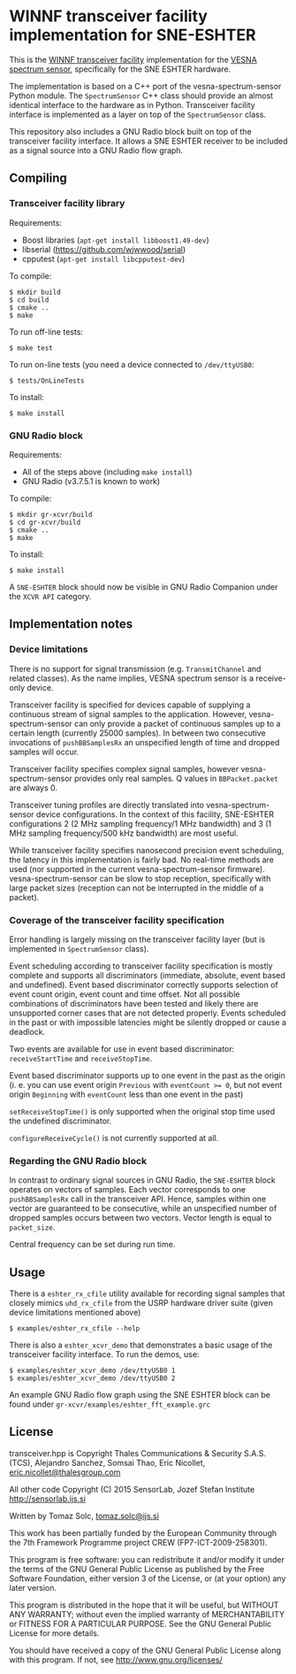 # WINNF transceiver facility implementation for SNE-ESHTER

This is the [WINNF transceiver facility][1] implementation for the [VESNA
spectrum sensor][2], specifically for the SNE ESHTER hardware.

The implementation is based on a C++ port of the vesna-spectrum-sensor Python
module. The `SpectrumSensor` C++ class should provide an almost identical
interface to the hardware as in Python. Transceiver facility interface is
implemented as a layer on top of the `SpectrumSensor` class.

This repository also includes a GNU Radio block built on top of the transceiver
facility interface. It allows a SNE ESHTER receiver to be included as a signal
source into a GNU Radio flow graph.

[1]: http://www.crew-project.eu/portal/transceiver-facility-specification
[2]: https://github.com/avian2/vesna-spectrum-sensor

## Compiling

### Transceiver facility library

Requirements:

 * Boost libraries (`apt-get install libboost1.49-dev`)
 * libserial (https://github.com/wjwwood/serial)
 * cpputest (`apt-get install libcpputest-dev`)

To compile:

    $ mkdir build
    $ cd build
    $ cmake ..
    $ make

To run off-line tests:

    $ make test

To run on-line tests (you need a device connected to `/dev/ttyUSB0`:

    $ tests/OnLineTests

To install:

    $ make install

### GNU Radio block

Requirements:

 * All of the steps above (including `make install`)
 * GNU Radio (v3.7.5.1 is known to work)

To compile:

    $ mkdir gr-xcvr/build
    $ cd gr-xcvr/build
    $ cmake ..
    $ make

To install:

    $ make install

A `SNE-ESHTER` block should now be visible in GNU Radio Companion under the
`XCVR API` category.

## Implementation notes

### Device limitations

There is no support for signal transmission (e.g. `TransmitChannel` and related
classes). As the name implies, VESNA spectrum sensor is a receive-only device.

Transceiver facility is specified for devices capable of supplying a continuous
stream of signal samples to the application. However,
vesna-spectrum-sensor can only provide a packet of continuous samples up to a
certain length (currently 25000 samples). In between two consecutive
invocations of `pushBBSamplesRx` an unspecified length of time and dropped
samples will occur.

Transceiver facility specifies complex signal samples, however
vesna-spectrum-sensor provides only real samples. Q values in `BBPacket.packet`
are always 0.

Transceiver tuning profiles are directly translated into vesna-spectrum-sensor
device configurations. In the context of this facility, SNE-ESHTER
configurations 2 (2 MHz sampling frequency/1 MHz bandwidth) and 3 (1 MHz
sampling frequency/500 kHz bandwidth) are most useful.

While transceiver facility specifies nanosecond precision event scheduling, the
latency in this implementation is fairly bad. No real-time methods are used
(nor supported in the current vesna-spectrum-sensor firmware).
vesna-spectrum-sensor can be slow to stop reception, specifically with large
packet sizes (reception can not be interrupted in the middle of a packet).

### Coverage of the transceiver facility specification

Error handling is largely missing on the transceiver facility layer (but is
implemented in `SpectrumSensor` class).

Event scheduling according to transceiver facility specification is mostly
complete and supports all discriminators (immediate, absolute, event based and
undefined). Event based discriminator correctly supports selection of event
count origin, event count and time offset. Not all possible combinations of
discriminators have been tested and likely there are unsupported corner cases
that are not detected properly. Events scheduled in the past or with impossible
latencies might be silently dropped or cause a deadlock.

Two events are available for use in event based discriminator:
`receiveStartTime` and `receiveStopTime`.

Event based discriminator supports up to one event in the past as the origin
(i. e. you can use event origin `Previous` with `eventCount >= 0`, but not
event origin `Beginning` with `eventCount` less than one event in the past)

`setReceiveStopTime()` is only supported when the original stop time used the
undefined discriminator.

`configureReceiveCycle()` is not currently supported at all.

### Regarding the GNU Radio block

In contrast to ordinary signal sources in GNU Radio, the `SNE-ESHTER` block
operates on vectors of samples. Each vector corresponds to one
`pushBBSamplesRx` call in the transceiver API. Hence, samples within one vector
are guaranteed to be consecutive, while an unspecified number of dropped
samples occurs between two vectors. Vector length is equal to `packet_size`.

Central frequency can be set during run time.

## Usage

There is a `eshter_rx_cfile` utility available for recording signal samples
that closely mimics `uhd_rx_cfile` from the USRP hardware driver suite (given
device limitations mentioned above)

    $ examples/eshter_rx_cfile --help

There is also a `eshter_xcvr_demo` that demonstrates a basic usage of the
transceiver facility interface. To run the demos, use:

    $ examples/eshter_xcvr_demo /dev/ttyUSB0 1
    $ examples/eshter_xcvr_demo /dev/ttyUSB0 2

An example GNU Radio flow graph using the SNE ESHTER block can be found under
`gr-xcvr/examples/eshter_fft_example.grc`

## License

transceiver.hpp is Copyright Thales Communications & Security S.A.S. (TCS),
Alejandro Sanchez, Somsai Thao, Eric Nicollet, eric.nicollet@thalesgroup.com

All other code Copyright (C) 2015 SensorLab, Jozef Stefan Institute
http://sensorlab.ijs.si

Written by Tomaz Solc, tomaz.solc@ijs.si

This work has been partially funded by the European Community through the
7th Framework Programme project CREW (FP7-ICT-2009-258301).

This program is free software: you can redistribute it and/or modify
it under the terms of the GNU General Public License as published by
the Free Software Foundation, either version 3 of the License, or
(at your option) any later version.

This program is distributed in the hope that it will be useful,
but WITHOUT ANY WARRANTY; without even the implied warranty of
MERCHANTABILITY or FITNESS FOR A PARTICULAR PURPOSE.  See the
GNU General Public License for more details.

You should have received a copy of the GNU General Public License
along with this program.  If not, see http://www.gnu.org/licenses/
